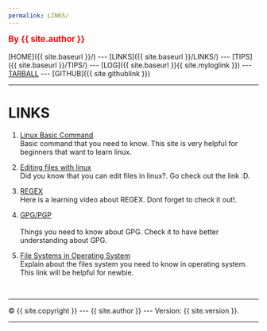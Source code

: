 ```yaml
---
permalink: LINKS/
---
```

<span style="color:red; font-weight:bold; font-size:larger;">By {{ site.author }}</span>
<br><br>
[HOME]({{ site.baseurl }}/) ---
[LINKS]({{ site.baseurl }}/LINKS/) ---
[TIPS]({{ site.baseurl }}/TIPS/) ---
[LOG]({{ site.baseurl }}{{ site.myloglink }}) ---
[TARBALL](SandBox/cbkadal.tar.xz) ---
[GITHUB]({{ site.githublink }})
<br>
<hr>

# LINKS

1. [Linux Basic Command ](https://linuxopsys.com/topics/basic-linux-commands)<br>
Basic command that you need to know. This site is very helpful for beginners that want to learn linux.

2. [Editing files with linux](https://www.javatpoint.com/linux-edit-file)<br>
Did you know that you can edit files in linux?. Go check out the link :D.

3. [REGEX](https://www.youtube.com/watch?v=bgBWp9EIlMM)<br>
Here is a learning video about REGEX. Dont forget to check it out!.

4. [GPG/PGP](https://www.privex.io/articles/what-is-gpg)<br>  
Things you need to know about GPG. Check it to have better understanding about GPG.

5. [File Systems in Operating System](https://www.geeksforgeeks.org/file-systems-in-operating-system/)<br>
Explain about the files system you need to know in operating system. This link will be helpful for newbie.

<br>
<hr>
&copy; {{ site.copyright }} --- {{ site.author }} --- Version: {{ site.version }}.
<hr>
<br>
